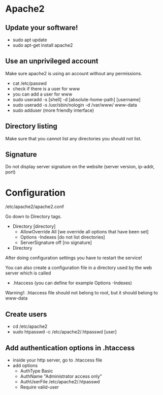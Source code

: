 # Apache2

## Update your software!
- sudo apt update
- sudo apt-get install apache2

## Use an unprivileged account
Make sure apache2 is using an account without any permissions. 
- cat /etc/passwd
- check if there is a user for www
- you can add a user for www
- sudo useradd -s [shell] -d [absolute-home-path] [username] 
- sudo useradd -s /usr/sbin/nologin -d /var/www/ www-data
- sudo adduser (more friendly interface)

## Directory listing
Make sure that you cannot list any directories you should not list.

## Signature
Do not display server signature on the website (server version, ip-addr, port)

# Configuration
/etc/apache2/apache2.conf

Go down to Directory tags.  
- Directory [directory]
  -  AllowOverride All [we override all options that have been set]
  -  Options -Indexes [do not list directories]
  -  ServerSignature off [no signature]
- Directory  

After doing configuration settings you have to restart the service!  

You can also create a configuration file in a directory used by the web server which is called
- .htaccess (you can define for example Options -Indexes)  

Warning!: .htaccess file should not belong to root, but it should belong to www-data  

## Create users
- cd /etc/apache2
- sudo htpasswd -c /etc/apache2/.htpasswd [user]

## Add authentication options in .htaccess
- inside your http server, go to .htaccess file
- add options
  -  AuthType Basic
  -  AuthName "Administrator access only"
  -  AuthUserFile /etc/apache2/.htpasswd
  -  Require valid-user 

